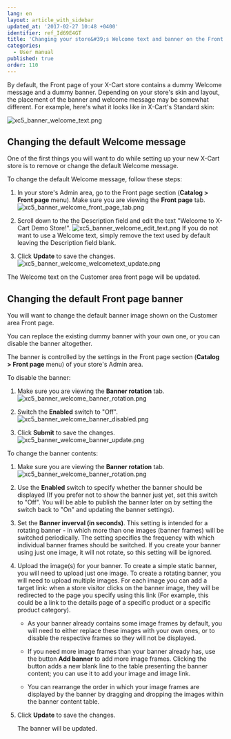 ```yaml
---
lang: en
layout: article_with_sidebar
updated_at: '2017-02-27 10:48 +0400'
identifier: ref_Id69E4GT
title: 'Changing your store&#39;s Welcome text and banner on the Front page'
categories:
  - User manual
published: true
order: 110
---
```



By default, the Front page of your X-Cart store contains a dummy Welcome message and a dummy banner. Depending on your store's skin and layout, the placement of the banner and welcome message may be somewhat different. For example, here's what it looks like in X-Cart's Standard skin:

![xc5_banner_welcome_text.png]({{site.baseurl}}/attachments/ref_Id69E4GT/xc5_banner_welcome_text.png)

## Changing the default Welcome message

One of the first things you will want to do while setting up your new X-Cart store is to remove or change the default Welcome message. 

To change the default Welcome message, follow these steps:

1.  In your store's Admin area, go to the Front page section (**Catalog > Front page** menu). Make sure you are viewing the **Front page** tab.
    ![xc5_banner_welcome_front_page_tab.png]({{site.baseurl}}/attachments/ref_Id69E4GT/xc5_banner_welcome_front_page_tab.png)

2.  Scroll down to the the Description field and edit the text "Welcome to X-Cart Demo Store!".
    ![xc5_banner_welcome_edit_text.png]({{site.baseurl}}/attachments/ref_Id69E4GT/xc5_banner_welcome_edit_text.png)
    If you do not want to use a Welcome text, simply remove the text used by default leaving the Description field blank.

3.  Click **Update** to save the changes.
    ![xc5_banner_welcome_welcometext_update.png]({{site.baseurl}}/attachments/ref_Id69E4GT/xc5_banner_welcome_welcometext_update.png)

The Welcome text on the Customer area front page will be updated.

## Changing the default Front page banner

You will want to change the default banner image shown on the Customer area Front page. 

You can replace the existing dummy banner with your own one, or you can disable the banner altogether. 

The banner is controlled by the settings in the Front page section (**Catalog > Front page** menu) of your store's Admin area.

To disable the banner:

1.   Make sure you are viewing the **Banner rotation** tab.
     ![xc5_banner_welcome_banner_rotation.png]({{site.baseurl}}/attachments/ref_Id69E4GT/xc5_banner_welcome_banner_rotation.png)

2.   Switch the **Enabled** switch to "Off".
     ![xc5_banner_welcome_banner_disabled.png]({{site.baseurl}}/attachments/ref_Id69E4GT/xc5_banner_welcome_banner_disabled.png)

3.  Click **Submit** to save the changes.
    ![xc5_banner_welcome_banner_update.png]({{site.baseurl}}/attachments/ref_Id69E4GT/xc5_banner_welcome_banner_update.png)

To change the banner contents:

1.  Make sure you are viewing the **Banner rotation** tab.
    ![xc5_banner_welcome_banner_rotation.png]({{site.baseurl}}/attachments/ref_Id69E4GT/xc5_banner_welcome_banner_rotation.png)

2.  Use the **Enabled** switch to specify whether the banner should be displayed (If you prefer not to show the banner just yet, set this switch to "Off". You will be able to publish the banner later on by setting the switch back to "On" and updating the banner settings).

3.  Set the **Banner inverval (in seconds)**. This setting is intended for a rotating banner - in which more than one images (banner frames) will be switched periodically. The setting specifies the frequency with which individual banner frames should be switched. If you create your banner using just one image, it will not rotate, so this setting will be ignored.

4.  Upload the image(s) for your banner. To create a simple static banner, you will need to upload just one image. To create a rotating banner, you will need to upload multiple images. For each image you can add a target link: when a store visitor clicks on the banner image, they will be redirected to the page you specify using this link (For example, this could be a link to the details page of a specific product or a specific product category).

    * As your banner already contains some image frames by default, you will need to either replace these images with your own ones, or to disable the respective frames so they will not be displayed.
    
    * If you need more image frames than your banner already has, use the button **Add banner** to add more image frames. Clicking the button adds a new blank line to the table presenting the banner content; you can use it to add your image and image link.
    
    * You can rearrange the order in which your image frames are displayed by the banner by dragging and dropping the images within the banner content table.
    
5.  Click **Update** to save the changes.

    The banner will be updated. 
